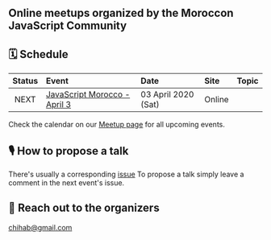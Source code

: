 ## Online meetups organized by the Moroccon JavaScript Community

## 🗓 Schedule

 Status | Event   | Date                         | Site  | Topic |
:------:|:--------|:-----------------------------|:-------|:--------|
  NEXT | [JavaScript Morocco - April 3](https://www.meetup.com/JavaScript-Morocco/events/269511287/) | 03 April 2020 (Sat) | Online

 
Check the calendar on our [Meetup page](https://www.meetup.com/JavaScript-Morocco/events/) for all upcoming events.

## 🎙 How to propose a talk

There's usually a corresponding [issue](https://github.com/JSschool-dev/Morocco.js/issues)
To propose a talk simply leave a comment in the next event's issue.


## 💬 Reach out to the organizers
chihab@gmail.com
